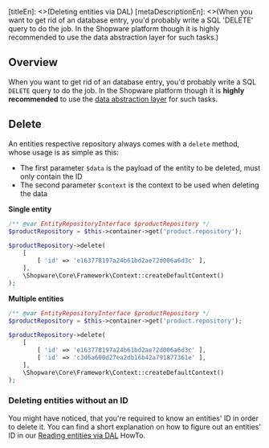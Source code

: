 [titleEn]: <>(Deleting entities via DAL)
[metaDescriptionEn]: <>(When you want to get rid of an database entry, you'd probably write a SQL 'DELETE' query to do the job. In the Shopware platform though it is highly recommended to use the data abstraction layer for such tasks.)

## Overview

When you want to get rid of an database entry, you'd probably write a SQL `DELETE` query to do the job.
In the Shopware platform though it is **highly recommended** to use the [data abstraction layer](./../2-internals/1-core/20-data-abstraction-layer/__categoryInfo.md) for such tasks.

## Delete

An entities respective repository always comes with a `delete` method, whose usage is as simple as this:

- The first parameter `$data` is the payload of the entity to be deleted, must only contain the ID
- The second parameter `$context` is the context to be used when deleting the data

**Single entity**

```php
/** @var EntityRepositoryInterface $productRepository */
$productRepository = $this->container->get('product.repository');

$productRepository->delete(
    [
        [ 'id' => 'e163778197a24b61bd2ae72d006a6d3c' ],
    ],
    \Shopware\Core\Framework\Context::createDefaultContext()
);
```

**Multiple entities**

```php
/** @var EntityRepositoryInterface $productRepository */
$productRepository = $this->container->get('product.repository');

$productRepository->delete(
    [
        [ 'id' => 'e163778197a24b61bd2ae72d006a6d3c' ],
        [ 'id' => 'c3d6a600d27ea2db16b42a791877361e' ],
    ],
    \Shopware\Core\Framework\Context::createDefaultContext()
);
```

### Deleting entities without an ID

You might have noticed, that you're required to know an entities' ID in order to delete it.
You can find a short explanation on how to figure out an entities' ID in our [Reading entities via DAL](./140-reading-entities-dal.md) HowTo.

